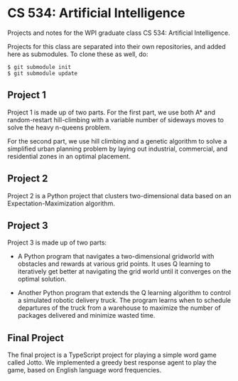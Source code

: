 # CS 534: Artificial Intelligence

Projects and notes for the WPI graduate class CS 534: Artificial Intelligence.

Projects for this class are separated into their own repositories, and added
here as submodules. To clone these as well, do:

```
$ git submodule init
$ git submodule update
```

## Project 1

Project 1 is made up of two parts. For the first part, we use both A* and
random-restart hill-climbing with a variable number of sideways moves to solve
the heavy n-queens problem.

For the second part, we use hill climbing and a genetic algorithm to solve a
simplified urban planning problem by laying out industrial, commercial, and
residential zones in an optimal placement.

## Project 2

Project 2 is a Python project that clusters two-dimensional data based on an
Expectation-Maximization algorithm.

## Project 3

Project 3 is made up of two parts:

  - A Python program that navigates a two-dimensional gridworld with obstacles
	and rewards at various grid points. It uses Q learning to iteratively get
	better at navigating the grid world until it converges on the optimal
	solution.

  - Another Python program that extends the Q learning algorithm to control a
	simulated robotic delivery truck. The program learns when to schedule
	departures of the truck from a warehouse to maximize the number of packages
	delivered and minimize wasted time.

## Final Project

The final project is a TypeScript project for playing a simple word game called
Jotto. We implemented a greedy best response agent to play the game, based on
English language word frequencies.
